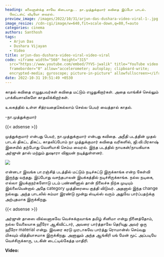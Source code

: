```yaml
---
heading: கலைஞன்க்கு சாவே கிடையாது.. நா.முத்துக்குமார் கவிதை இப்போ பாடல்.
  லேட்டஸ்ட் வீடியோ வைரல்.
preview_image: /images/2022/10/31/arjun-das-dushara-video-viral-1-.jpg
image_resize: /cdn-cgi/image/w=640,fit=scale-down,q=80,f=auto
categories: cinema
authors: Santhosh
tags:
  - Arjun Das
  - Dushara Vijayan
  - Video
title: arjun-das-dushara-video-viral-video-viral
code: <iframe width="560" height="315"
  src="https://www.youtube.com/embed/7YVS-jwalik" title="YouTube video player"
  frameborder="0" allow="accelerometer; autoplay; clipboard-write;
  encrypted-media; gyroscope; picture-in-picture" allowfullscreen></iframe>
date: 2022-10-31 19:51:49 +0530
---
```

காதல் கவிதை எழுதுபவர்கள்
கவிதை மட்டும் எழுதுகிறார்கள்.
அதை வாங்கிச் செல்லும் பாக்கியசாலிகளே 
காதலிக்கிறார்கள்.

உலகத்தில் உள்ள
சித்ரவதைகெல்லாம் செல்ல
பெயர் வைத்தால் காதல்.

\-நா.முத்துக்குமார்

{{< adsense >}}

முத்துக்குமார் என்பது பெயர், நா.முத்துக்குமார் என்பது கவிதை. அநீதி படத்தின் முதல் பாடல் திகட்ட திகட்ட காதலிப்போம் நா முத்துக்குமார் கவிதை வரிகளில், ஜி.வி.பிரகாஷ் இசையில் தற்போது வெளியாகி செம்ம வைரல். இந்த படத்தில் நாயகன்/நாயகியாக அர்ஜுன் தாஸ் மற்றும் துஷாரா விஜயன் நடித்துள்ளனர். 

![](/images/2022/10/31/arjun-das-dushara-video-viral-2-.jpg)

என்னடா இவங்க பா.ரஞ்சித் படத்தில் மட்டும் நடிச்சுட்டு இருக்காங்க என்ற கேள்வி இருந்து வந்தது. இப்போது வசந்தபாலன் இயக்கத்தில் நடிச்சிருக்காங்க. நல்ல நடிகை, எல்லா இயக்குநர்களோடு படம் பண்ணினால் தான் நிலைச்சு நிற்க முடியும் இல்லையென்றால் அதே category முத்திரையை குத்தி விடுவர்.  அதனால் இந்த change நல்லது. அந்த பாடலில் சும்மா இரண்டு மூன்று ஸ்டில்ஸ் வரும் அதுவே பார்ப்பதற்க்கு அற்புதமாக இருக்கிறது. 

{{< adsense >}}

அர்ஜுன் தாஸை வில்லனாகவே வெச்சுக்குவாங்க தமிழ் சினிமா என்று நினைத்தோம், நல்ல வேலையாக ஹீரோ ஆகிவிட்டார், அவரை பார்த்தாலே தெரியுது அவர் ஒரு ஹீரோ material என்று.  இவரை கரடு முரடாகவே பார்த்து ரொமான்ஸ் செய்வது மிகவும் வித்தியாசமாக இருக்கிறது. அனாலும் அந்த ஆங்கிரி யங் மேன் மூட் அப்படியே வெச்சிருக்காரு, படகின் டைட்டில்கேத்த மாதிரி.

**V﻿ideo:**